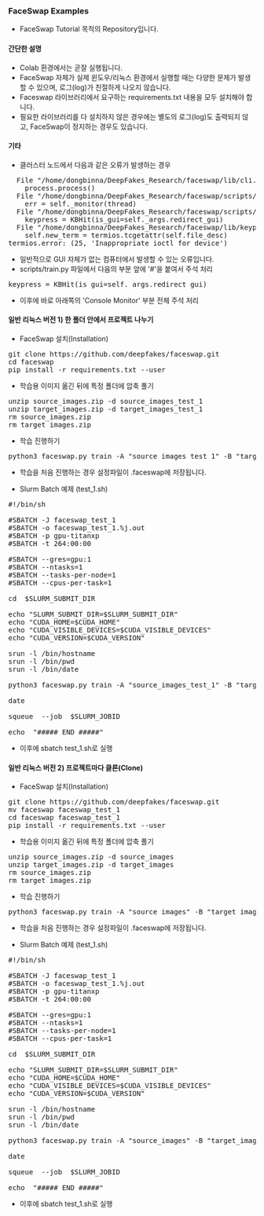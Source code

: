 ### FaceSwap Examples

* FaceSwap Tutorial 목적의 Repository입니다.

#### 간단한 설명

* Colab 환경에서는 곧잘 실행됩니다.
* FaceSwap 자체가 실제 윈도우/리눅스 환경에서 실행할 때는 다양한 문제가 발생할 수 있으며, 로그(log)가 친절하게 나오지 않습니다.
* Faceswap 라이브러리에서 요구하는 requirements.txt 내용을 모두 설치해야 합니다.
* 필요한 라이브러리를 다 설치하지 않은 경우에는 별도의 로그(log)도 출력되지 않고, FaceSwap이 정지하는 경우도 있습니다.

#### 기타

* 클러스터 노드에서 다음과 같은 오류가 발생하는 경우
<pre>
  File "/home/dongbinna/DeepFakes_Research/faceswap/lib/cli.py", line 128, in execute_script
    process.process()
  File "/home/dongbinna/DeepFakes_Research/faceswap/scripts/train.py", line 157, in process
    err = self._monitor(thread)
  File "/home/dongbinna/DeepFakes_Research/faceswap/scripts/train.py", line 343, in _monitor
    keypress = KBHit(is_gui=self._args.redirect_gui)
  File "/home/dongbinna/DeepFakes_Research/faceswap/lib/keypress.py", line 42, in __init__
    self.new_term = termios.tcgetattr(self.file_desc)
termios.error: (25, 'Inappropriate ioctl for device')
</pre>
* 일반적으로 GUI 자체가 없는 컴퓨터에서 발생할 수 있는 오류입니다.
* scripts/train.py 파일에서 다음의 부분 앞에 '#'을 붙여서 주석 처리
<pre>
keypress = KBHit(is_gui=self._args.redirect_gui)
</pre>
* 이후에 바로 아래쪽의 'Console Monitor' 부분 전체 주석 처리

#### 일반 리눅스 버전 1) 한 폴더 안에서 프로젝트 나누기

* FaceSwap 설치(Installation)
<pre>
git clone https://github.com/deepfakes/faceswap.git
cd faceswap
pip install -r requirements.txt --user
</pre>

* 학습용 이미지 옮긴 뒤에 특정 폴더에 압축 풀기
<pre>
unzip source_images.zip -d source_images_test_1
unzip target_images.zip -d target_images_test_1
rm source_images.zip
rm target_images.zip
</pre>

* 학습 진행하기
<pre>
python3 faceswap.py train -A "source_images_test_1" -B "target_images_test_1" -m "./test_1" -t "villain" -bs 16 -s 330 -w -nl
</pre>

* 학습을 처음 진행하는 경우 설정파일이 .faceswap에 저장됩니다.

* Slurm Batch 예제 (test_1.sh)
<pre>
#!/bin/sh

#SBATCH -J faceswap_test_1
#SBATCH -o faceswap_test_1.%j.out
#SBATCH -p gpu-titanxp
#SBATCH -t 264:00:00

#SBATCH --gres=gpu:1
#SBATCH --ntasks=1
#SBATCH --tasks-per-node=1
#SBATCH --cpus-per-task=1

cd  $SLURM_SUBMIT_DIR

echo "SLURM_SUBMIT_DIR=$SLURM_SUBMIT_DIR"
echo "CUDA_HOME=$CUDA_HOME"
echo "CUDA_VISIBLE_DEVICES=$CUDA_VISIBLE_DEVICES"
echo "CUDA_VERSION=$CUDA_VERSION"

srun -l /bin/hostname
srun -l /bin/pwd
srun -l /bin/date

python3 faceswap.py train -A "source_images_test_1" -B "target_images_test_1" -m "./test_1" -t "villain" -bs 16 -s 330 -w -nl

date

squeue  --job  $SLURM_JOBID

echo  "##### END #####"
</pre>

* 이후에 sbatch test_1.sh로 실행

#### 일반 리눅스 버전 2) 프로젝트마다 클론(Clone)

* FaceSwap 설치(Installation)
<pre>
git clone https://github.com/deepfakes/faceswap.git
mv faceswap faceswap_test_1
cd faceswap faceswap_test_1
pip install -r requirements.txt --user
</pre>

* 학습용 이미지 옮긴 뒤에 특정 폴더에 압축 풀기
<pre>
unzip source_images.zip -d source_images
unzip target_images.zip -d target_images
rm source_images.zip
rm target_images.zip
</pre>

* 학습 진행하기
<pre>
python3 faceswap.py train -A "source_images" -B "target_images" -m "./trained_models" -t "villain" -bs 16 -s 330 -w -nl
</pre>

* 학습을 처음 진행하는 경우 설정파일이 .faceswap에 저장됩니다.

* Slurm Batch 예제 (test_1.sh)
<pre>
#!/bin/sh

#SBATCH -J faceswap_test_1
#SBATCH -o faceswap_test_1.%j.out
#SBATCH -p gpu-titanxp
#SBATCH -t 264:00:00

#SBATCH --gres=gpu:1
#SBATCH --ntasks=1
#SBATCH --tasks-per-node=1
#SBATCH --cpus-per-task=1

cd  $SLURM_SUBMIT_DIR

echo "SLURM_SUBMIT_DIR=$SLURM_SUBMIT_DIR"
echo "CUDA_HOME=$CUDA_HOME"
echo "CUDA_VISIBLE_DEVICES=$CUDA_VISIBLE_DEVICES"
echo "CUDA_VERSION=$CUDA_VERSION"

srun -l /bin/hostname
srun -l /bin/pwd
srun -l /bin/date

python3 faceswap.py train -A "source_images" -B "target_images" -m "./trained_models" -t "villain" -bs 16 -s 330 -w -nl

date

squeue  --job  $SLURM_JOBID

echo  "##### END #####"
</pre>

* 이후에 sbatch test_1.sh로 실행
